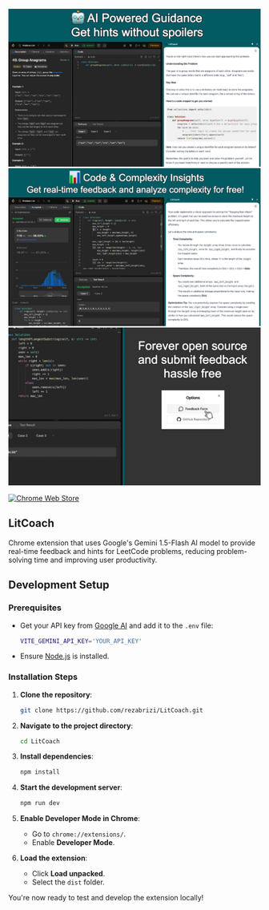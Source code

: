<p align="center">
  <img src="assets/screenshot-1.jpg" alt="Screenshot 1" width="700"/>
  <img src="assets/screenshot-2.jpg" alt="Screenshot 2" width="700"/>
  <img src="assets/screenshot-3.jpg" alt="Screenshot 3" width="700"/>
</p>

[![Chrome Web Store](https://img.shields.io/badge/Available_on-Chrome_Web_Store-cce7e8?style=for-the-badge)](https://chromewebstore.google.com/detail/litcoach/pbkbbpmpbidfjbcapgplbdogiljdechf?hl=en&authuser=0)

## LitCoach

Chrome extension that uses Google's Gemini 1.5-Flash AI model to provide real-time feedback and hints for LeetCode problems, reducing problem-solving time and improving user productivity.

## Development Setup

### Prerequisites

- Get your API key from [Google AI](https://ai.google.dev/) and add it to the `.env` file:
    ```bash
    VITE_GEMINI_API_KEY='YOUR_API_KEY'
    ```
- Ensure [Node.js](https://nodejs.org/) is installed.

### Installation Steps

1. **Clone the repository**:
    ```bash
    git clone https://github.com/rezabrizi/LitCoach.git
    ```

2. **Navigate to the project directory**:
    ```bash
    cd LitCoach
    ```

3. **Install dependencies**:
    ```bash
    npm install
    ```

4. **Start the development server**:
    ```bash
    npm run dev
    ```

5. **Enable Developer Mode in Chrome**:
    - Go to `chrome://extensions/`.
    - Enable **Developer Mode**.

6. **Load the extension**:
    - Click **Load unpacked**.
    - Select the `dist` folder.

You're now ready to test and develop the extension locally!
